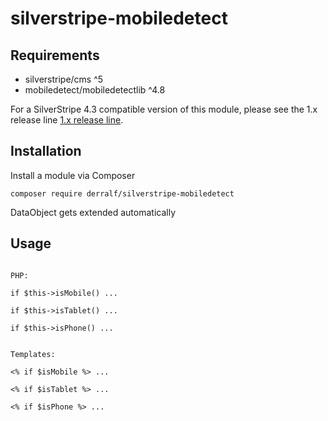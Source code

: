 # silverstripe-mobiledetect

## Requirements

- silverstripe/cms ^5
- mobiledetect/mobiledetectlib ^4.8

For a SilverStripe 4.3 compatible version of this module, please see the 1.x release line [1.x release line](https://github.com/derralf/silverstripe-mobiledetect/tree/1.0).

## Installation

Install a module via Composer
   
```
composer require derralf/silverstripe-mobiledetect
```

DataObject gets extended automatically


## Usage

```

PHP:

if $this->isMobile() ...

if $this->isTablet() ...

if $this->isPhone() ...


Templates:

<% if $isMobile %> ...

<% if $isTablet %> ...

<% if $isPhone %> ...


```
